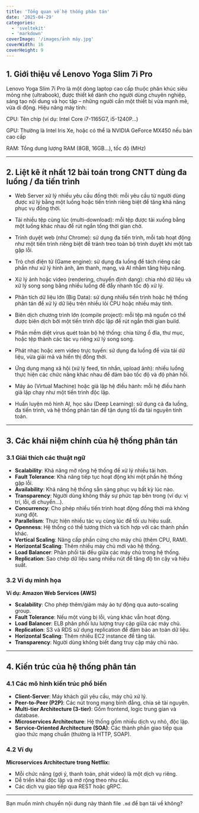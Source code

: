```yaml
---
title: 'Tổng quan về hệ thống phân tán'
date: '2025-04-29'
categories:
  - 'sveltekit'
  - 'markdown'
coverImage: '/images/ảnh máy.jpg'
coverWidth: 16
coverHeight: 9
---
```


## 1. Giới thiệu về Lenovo Yoga Slim 7i Pro

Lenovo Yoga Slim 7i Pro là một dòng laptop cao cấp thuộc phân khúc siêu mỏng nhẹ (ultrabook), được thiết kế dành cho người dùng chuyên nghiệp, sáng tạo nội dung và học tập – những người cần một thiết bị vừa mạnh mẽ, vừa di động.
Hiệu năng máy tính:

CPU: Tên chip (ví dụ: Intel Core i7-1165G7, i5-1240P…)

GPU: Thường là Intel Iris Xe, hoặc có thể là NVIDIA GeForce MX450 nếu bản cao cấp

RAM: Tổng dung lượng RAM (8GB, 16GB…), tốc độ (MHz)

---

## 2. Liệt kê ít nhất 12 bài toán trong CNTT dùng đa luồng / đa tiến trình

- Web Server xử lý nhiều yêu cầu đồng thời: mỗi yêu cầu từ người dùng được xử lý bằng một luồng hoặc tiến trình riêng biệt để tăng khả năng phục vụ đồng thời.

- Tải nhiều tệp cùng lúc (multi-download): mỗi tệp được tải xuống bằng một luồng khác nhau để rút ngắn tổng thời gian chờ.

- Trình duyệt web (như Chrome): sử dụng đa tiến trình, mỗi tab hoạt động như một tiến trình riêng biệt để tránh treo toàn bộ trình duyệt khi một tab gặp lỗi.

- Trò chơi điện tử (Game engine): sử dụng đa luồng để tách riêng các phần như xử lý hình ảnh, âm thanh, mạng, và AI nhằm tăng hiệu năng.

- Xử lý ảnh hoặc video (rendering, chuyển định dạng): chia nhỏ dữ liệu và xử lý song song bằng nhiều luồng để đẩy nhanh tốc độ xử lý.

- Phân tích dữ liệu lớn (Big Data): sử dụng nhiều tiến trình hoặc hệ thống phân tán để xử lý dữ liệu trên nhiều lõi CPU hoặc nhiều máy tính.

- Biên dịch chương trình lớn (compile project): mỗi tệp mã nguồn có thể được biên dịch bởi một tiến trình độc lập để rút ngắn thời gian build.

- Phần mềm diệt virus quét toàn bộ hệ thống: chia từng ổ đĩa, thư mục, hoặc tệp thành các tác vụ riêng xử lý song song.

- Phát nhạc hoặc xem video trực tuyến: sử dụng đa luồng để vừa tải dữ liệu, vừa giải mã và hiển thị đồng thời.

- Ứng dụng mạng xã hội (xử lý feed, tin nhắn, upload ảnh): nhiều luồng thực hiện các chức năng khác nhau để đảm bảo tốc độ và độ phản hồi.

- Máy ảo (Virtual Machine) hoặc giả lập hệ điều hành: mỗi hệ điều hành giả lập chạy như một tiến trình độc lập.

- Huấn luyện mô hình AI, học sâu (Deep Learning): sử dụng cả đa luồng, đa tiến trình, và hệ thống phân tán để tận dụng tối đa tài nguyên tính toán.

---

## 3. Các khái niệm chính của hệ thống phân tán

### 3.1 Giải thích các thuật ngữ

- **Scalability**: Khả năng mở rộng hệ thống để xử lý nhiều tải hơn.
- **Fault Tolerance**: Khả năng tiếp tục hoạt động khi một phần hệ thống gặp lỗi.
- **Availability**: Khả năng hệ thống sẵn sàng phục vụ bất kỳ lúc nào.
- **Transparency**: Người dùng không thấy sự phức tạp bên trong (ví dụ: vị trí, lỗi, di chuyển...).
- **Concurrency**: Cho phép nhiều tiến trình hoạt động đồng thời mà không xung đột.
- **Parallelism**: Thực hiện nhiều tác vụ cùng lúc để tối ưu hiệu suất.
- **Openness**: Hệ thống có thể tương thích và tích hợp với các thành phần khác.
- **Vertical Scaling**: Nâng cấp phần cứng cho máy chủ (thêm CPU, RAM).
- **Horizontal Scaling**: Thêm nhiều máy chủ mới vào hệ thống.
- **Load Balancer**: Phân phối tải đều giữa các máy chủ trong hệ thống.
- **Replication**: Sao chép dữ liệu sang nhiều nút để tăng độ tin cậy và hiệu suất.

### 3.2 Ví dụ minh họa

**Ví dụ: Amazon Web Services (AWS)**

- **Scalability**: Cho phép thêm/giảm máy ảo tự động qua auto-scaling group.
- **Fault Tolerance**: Nếu một vùng bị lỗi, vùng khác vẫn hoạt động.
- **Load Balancer**: ELB phân phối lưu lượng truy cập giữa các máy chủ.
- **Replication**: S3 và RDS sử dụng replication để đảm bảo an toàn dữ liệu.
- **Horizontal Scaling**: Thêm nhiều EC2 instance để tăng tải.
- **Transparency**: Người dùng không biết đang truy cập máy chủ nào.

---

## 4. Kiến trúc của hệ thống phân tán

### 4.1 Các mô hình kiến trúc phổ biến

- **Client-Server**: Máy khách gửi yêu cầu, máy chủ xử lý.
- **Peer-to-Peer (P2P)**: Các nút trong mạng bình đẳng, chia sẻ tài nguyên.
- **Multi-tier Architecture (3-tier)**: Gồm frontend, logic trung gian và database.
- **Microservices Architecture**: Hệ thống gồm nhiều dịch vụ nhỏ, độc lập.
- **Service-Oriented Architecture (SOA)**: Các thành phần giao tiếp qua giao thức mạng chuẩn (thường là HTTP, SOAP).

### 4.2 Ví dụ

**Microservices Architecture trong Netflix:**

- Mỗi chức năng (gợi ý, thanh toán, phát video) là một dịch vụ riêng.
- Dễ triển khai độc lập và mở rộng theo nhu cầu.
- Các dịch vụ giao tiếp qua REST hoặc gRPC.

---

Bạn muốn mình chuyển nội dung này thành file `.md` để bạn tải về không?
